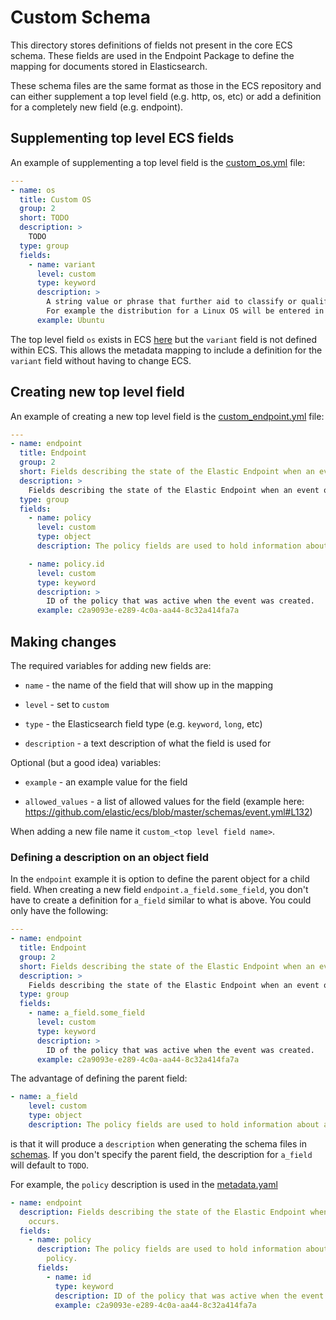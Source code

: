# Custom Schema

This directory stores definitions of fields not present in the core ECS schema. These fields are used in the
Endpoint Package to define the mapping for documents stored in Elasticsearch.

These schema files are the same format as those in the ECS repository and can either supplement a top level field
(e.g. http, os, etc) or add a definition for a completely new field (e.g. endpoint).

## Supplementing top level ECS fields

An example of supplementing a top level field is the [custom_os.yml](custom_os.yml) file:

```yml
---
- name: os
  title: Custom OS
  group: 2
  short: TODO
  description: >
    TODO
  type: group
  fields:
    - name: variant
      level: custom
      type: keyword
      description: >
        A string value or phrase that further aid to classify or qualify the operating system (OS).
        For example the distribution for a Linux OS will be entered in this field.
      example: Ubuntu
```

The top level field `os` exists in ECS [here](https://github.com/elastic/ecs/blob/master/schemas/os.yml)
but the `variant` field is not defined within ECS. This allows the metadata
mapping to include a definition for the `variant` field without having to change ECS.

## Creating new top level field

An example of creating a new top level field is the [custom_endpoint.yml](custom_endpoint.yml) file:

```yml
---
- name: endpoint
  title: Endpoint
  group: 2
  short: Fields describing the state of the Elastic Endpoint when an event occurs.
  description: >
    Fields describing the state of the Elastic Endpoint when an event occurs.
  type: group
  fields:
    - name: policy
      level: custom
      type: object
      description: The policy fields are used to hold information about applied policy.

    - name: policy.id
      level: custom
      type: keyword
      description: >
        ID of the policy that was active when the event was created.
      example: c2a9093e-e289-4c0a-aa44-8c32a414fa7a
```

## Making changes

The required variables for adding new fields are:

- `name` - the name of the field that will show up in the mapping

- `level` - set to `custom`

- `type` - the Elasticsearch field type (e.g. `keyword`, `long`, etc)

- `description` - a text description of what the field is used for

Optional (but a good idea) variables:

- `example` - an example value for the field

- `allowed_values` - a list of allowed values for the field (example here: <https://github.com/elastic/ecs/blob/master/schemas/event.yml#L132>)

When adding a new file name it `custom_<top level field name>`.

### Defining a description on an object field

In the `endpoint` example it is option to define the parent object for a child field. When creating a new field
`endpoint.a_field.some_field`, you don't have to create a definition for `a_field` similar to what is above. You could
only have the following:

```yml
---
- name: endpoint
  title: Endpoint
  group: 2
  short: Fields describing the state of the Elastic Endpoint when an event occurs.
  description: >
    Fields describing the state of the Elastic Endpoint when an event occurs.
  type: group
  fields:
    - name: a_field.some_field
      level: custom
      type: keyword
      description: >
        ID of the policy that was active when the event was created.
      example: c2a9093e-e289-4c0a-aa44-8c32a414fa7a
```

The advantage of defining the parent field:

```yml
- name: a_field
    level: custom
    type: object
    description: The policy fields are used to hold information about applied policy.
```

is that it will produce a `description` when generating the schema files in [schemas](../schemas/v1). If you don't
specify the parent field, the description for `a_field` will default to `TODO`.

For example, the `policy` description is used in the [metadata.yaml](../schemas/v1/metadata.yaml)

```yml
- name: endpoint
  description: Fields describing the state of the Elastic Endpoint when an event
    occurs.
  fields:
    - name: policy
      description: The policy fields are used to hold information about applied
        policy.
      fields:
        - name: id
          type: keyword
          description: ID of the policy that was active when the event was created.
          example: c2a9093e-e289-4c0a-aa44-8c32a414fa7a
```
